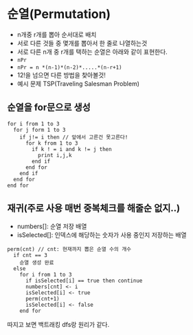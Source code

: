 # 순열(Permutation)

- n개중 r개를 뽑아 순서대로 배치
- 서로 다른 것들 중 몇개를 뽑아서 한 줄로 나열하는것
- 서로 다른 n개 중 r개를 택하는 순열은 아래와 같이 표현한다.
- `nPr`
- `nPr = n *(n-1)*(n-2)*.....*(n-r+1)`
- 12!을 넘으면 다른 방법을 찾아볼것!
- 예시 문제 TSP(Traveling Salesman Problem)

## 순열을 for문으로 생성

```
for i from 1 to 3
  for j form 1 to 3
    if j!= i then // 앞에서 고른건 못고른다!
      for k from 1 to 3
        if k ! = i and k != j then
          print i,j,k
        end if
      end for
    end if
  end for
end for

```

## 재귀(주로 사용 매번 중복체크를 해줄순 없지..)

- numbers[]: 순열 저장 배열
- isSelected[]: 인덱스에 해당하는 숫자가 사용 중인지 저장하는 배열

```
perm(cnt) // cnt: 현재까지 뽑은 순열 수의 개수
  if cnt == 3
    순열 생성 완료
  else
    for i from 1 to 3
      if isSelected[i] == true then continue
      numbers[cnt] <- i
      isSelected[i] <- true
      perm(cnt+1)
      isSelected[i] <- false
    end for
```

따지고 보면 백트래킹 dfs랑 원리가 같다.
